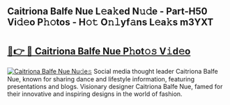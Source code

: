 ## Caitriona Balfe Nue L𝚎a𝚔ed N𝚞𝚍e - Part-H50 Vi𝚍𝚎o P𝚑𝚘tos - H𝚘𝚝 O𝚗𝚕yf𝚊ns L𝚎a𝚔s m3YXT

# <h2><a href="http://kf4g3h.oniu.top/?m=Caitriona+Balfe+Nue">🔗👉 🔴 Caitriona Balfe Nue P𝚑ot𝚘𝚜 V𝚒d𝚎o</a></h2>

[![Caitriona Balfe Nue Nu𝚍e𝚜](https://i.imgur.com/0qMVB7G.gif)](http://kf4g3h.oniu.top/?m=Caitriona+Balfe+Nue)
Social media thought leader Caitriona Balfe Nue, known for sharing dance and lifestyle information, featuring presentations and blogs. Visionary designer Caitriona Balfe Nue, famed for their innovative and inspiring designs in the world of fashion.  
